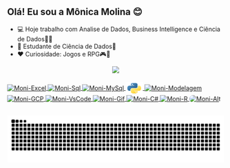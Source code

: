 ## Olá! Eu sou a Mônica Molina 😊


- 💻 Hoje trabalho com Analise de Dados, Business Intelligence e Ciência de Dados👨‍💻
- 📖 Estudante de Ciência de Dados🧩
- ❤️ Curiosidade: Jogos e RPG🎮🎲
<div align="center">
  <a href="https://github.com/MonicaCiarelli">
  <img height="180em" src="https://github-readme-stats.vercel.app/api?username=MonicaCiarelli&show_icons=true&theme=midnight-purple&include_all_commits=true&count_private=true"/>
<!--   <img height="130em" src="https://github-readme-stats.vercel.app/api/top-langs/?username=MonicaCiarelli&layout=compact&langs_count=7&theme=midnight-purple"/> -->
</div>
  <div style="display: inline_block"><br>
  <img align="center" alt="Moni-Excel" height="30" width="40" src="https://user-images.githubusercontent.com/91426768/135007617-6e07b888-4be7-4169-b3e6-5909c8630e1b.png" />
  <img align="center" alt="Moni-Sql" height="30" width="40" src="https://cdn-icons.flaticon.com/png/512/510/premium/510646.png?token=exp=1657917539~hmac=d3c33618ad718aca1bd640c5ff422c85" />
  <img align="center" alt="Moni-MySql" height="30" width="40" src="https://cdn.jsdelivr.net/gh/devicons/devicon/icons/mysql/mysql-original.svg" />  
  <img align="center" alt="Moni-Python" height="30" width="40" src="https://raw.githubusercontent.com/devicons/devicon/master/icons/python/python-original.svg">
  <img align="center" alt="Moni-Modelagem" height="30" width="40" src="https://cdn-icons.flaticon.com/png/512/4199/premium/4199926.png?token=exp=1657917840~hmac=ef745f03a1805c931a08249b448a190f" />
  <img align="center" alt="Moni-GCP" height="30" width="40" src="https://cdn.jsdelivr.net/gh/devicons/devicon/icons/googlecloud/googlecloud-original.svg" />
  <img align="center" alt="Moni-VsCode" height="30" width="40" src="https://cdn.jsdelivr.net/gh/devicons/devicon/icons/vscode/vscode-original.svg" />  
  <img align="center" alt="Moni-Gif" height="30" width="40" src="https://i.picasion.com/pic91/74b439a9db9ce94b0ebd81ce551cb12a.gif" /> 
  <img align="center" alt="Moni-C#" height="30" width="40" src="https://cdn-icons-png.flaticon.com/512/6132/6132221.png" />
  <img align="center" alt="Moni-R" height="30" width="40" src="https://cdn-icons-png.flaticon.com/512/2103/2103665.png" /> 
  <img align="center" alt="Moni-Alt" height="35" style="border-radius:150px;" src="https://www.logolynx.com/images/logolynx/12/12ee4c6873606b142a830af31abd40d5.png">
</div>
  
  ##
  
![Snake animation](https://github.com/MonicaCiarelli/MonicaCiarelli/blob/output/github-contribution-grid-snake.svg)
 
